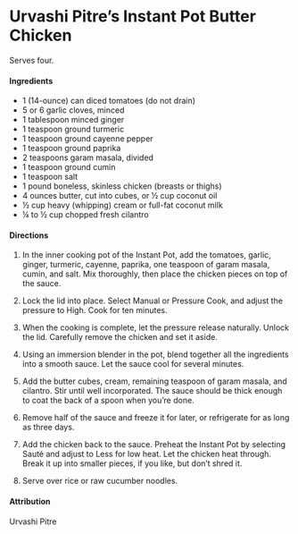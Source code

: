 # Urvashi Pitre’s Instant Pot Butter Chicken

Serves four.

#### Ingredients

* 1 (14-ounce) can diced tomatoes (do not drain)
* 5 or 6 garlic cloves, minced
* 1 tablespoon minced ginger
* 1 teaspoon ground turmeric
* 1 teaspoon ground cayenne pepper
* 1 teaspoon ground paprika
* 2 teaspoons garam masala, divided
* 1 teaspoon ground cumin
* 1 teaspoon salt
* 1 pound boneless, skinless chicken (breasts or thighs)
* 4 ounces butter, cut into cubes, or ½ cup coconut oil
* ½ cup heavy (whipping) cream or full-fat coconut milk
* ¼ to ½ cup chopped fresh cilantro

#### Directions

1. In the inner cooking pot of the Instant Pot, add the tomatoes, garlic, ginger, turmeric, cayenne, paprika, one teaspoon of garam masala, cumin, and salt. Mix thoroughly, then place the chicken pieces on top of the sauce.

2. Lock the lid into place. Select Manual or Pressure Cook, and adjust the pressure to High. Cook for ten minutes.

3. When the cooking is complete, let the pressure release naturally. Unlock the lid. Carefully remove the chicken and set it aside.

4. Using an immersion blender in the pot, blend together all the ingredients into a smooth sauce. Let the sauce cool for several minutes.

5. Add the butter cubes, cream, remaining teaspoon of garam masala, and cilantro. Stir until well incorporated. The sauce should be thick enough to coat the back of a spoon when you’re done.

6. Remove half of the sauce and freeze it for later, or refrigerate for as long as three days.

7. Add the chicken back to the sauce. Preheat the Instant Pot by selecting Sauté and adjust to Less for low heat. Let the chicken heat through. Break it up into smaller pieces, if you like, but don’t shred it.

8. Serve over rice or raw cucumber noodles.

#### Attribution

Urvashi Pitre

